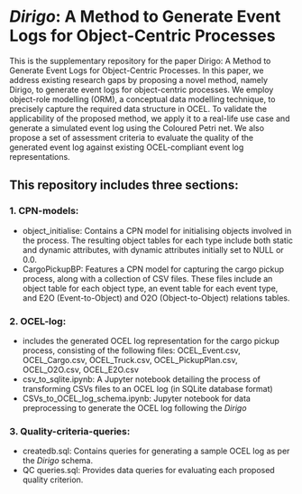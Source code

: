 # _Dirigo_: A Method to Generate Event Logs for Object-Centric Processes

This is the supplementary repository for the paper Dirigo: A Method to Generate Event Logs for Object-Centric Processes. In this paper, we address existing research gaps by proposing a novel method, namely Dirigo, to generate event logs for object-centric processes. We employ object-role modelling (ORM), a conceptual data modelling technique, to precisely capture the required data structure in OCEL. To validate the applicability of the proposed method, we apply it to a real-life use case and generate a simulated event log using the Coloured Petri net. We also propose a set of assessment criteria to evaluate the quality of the generated event log against existing OCEL-compliant event log representations.

## This repository includes three sections:

### 1. CPN-models:
   - object_initialise: Contains a CPN model for initialising objects involved in the process. The resulting object tables for each type include both static and dynamic attributes, with dynamic attributes initially set to NULL or 0.0.
   - CargoPickupBP: Features a CPN model for capturing the cargo pickup process, along with a collection of CSV files. These files include an object table for each object type, an event table for each event type, and E2O (Event-to-Object) and O2O (Object-to-Object) relations tables.
### 2. OCEL-log:
   - includes the generated OCEL log representation for the cargo pickup process, consisting of the following files: OCEL_Event.csv, OCEL_Cargo.csv, OCEL_Truck.csv, OCEL_PickupPlan.csv, OCEL_O2O.csv, OCEL_E2O.csv
   - csv_to_sqlite.ipynb: A Jupyter notebook detailing the process of transforming CSVs files to an OCEL log (in SQLite database format)
   - CSVs_to_OCEL_log_schema.ipynb:  Jupyter notebook for data preprocessing to generate the OCEL log following the _Dirigo_
### 3. Quality-criteria-queries:
   - createdb.sql: Contains queries for generating a sample OCEL log as per the _Dirigo_ schema.
   - QC queries.sql: Provides data queries for evaluating each proposed quality criterion.

